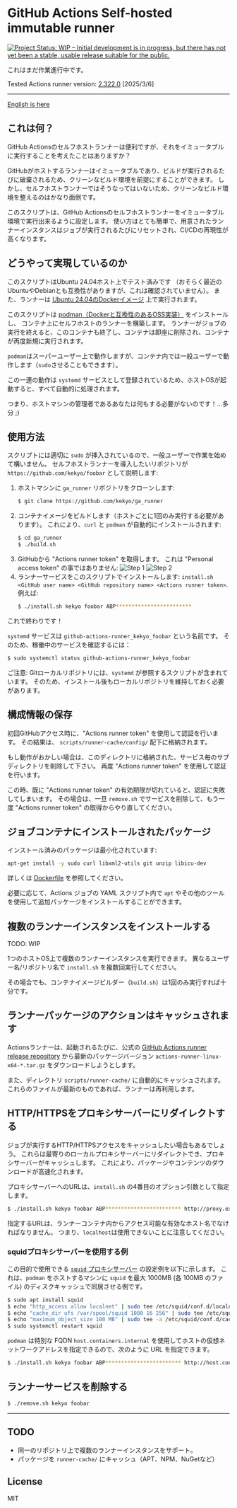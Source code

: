# GitHub Actions Self-hosted immutable runner

[![Project Status: WIP – Initial development is in progress, but there has not yet been a stable, usable release suitable for the public.](https://www.repostatus.org/badges/latest/wip.svg)](https://www.repostatus.org/#wip)

これはまだ作業進行中です。

Tested Actions runner version: [2.322.0](https://github.com/actions/runner/releases) [2025/3/6]

----

[English is here](README.md)

## これは何？

GitHub Actionsのセルフホストランナーは便利ですが、それをイミュータブルに実行することを考えたことはありますか？

GitHubがホストするランナーはイミュータブルであり、ビルドが実行されるたびに破棄されるため、クリーンなビルド環境を前提にすることができます。
しかし、セルフホストランナーではそうなってはいないため、クリーンなビルド環境を整えるのはかなり面倒です。

このスクリプトは、GitHub Actionsのセルフホストランナーをイミュータブル環境で実行出来るように設定します。
使い方はとても簡単で、用意されたランナーインスタンスはジョブが実行されるたびにリセットされ、CI/CDの再現性が高くなります。

## どうやって実現しているのか

このスクリプトはUbuntu 24.04ホスト上でテスト済みです
（おそらく最近のUbuntuやDebianとも互換性がありますが、これは確認されていません）。
また、ランナーは [Ubuntu 24.04のDockerイメージ](https://hub.docker.com/_/ubuntu/) 上で実行されます。

このスクリプトは [podman（Dockerと互換性のあるOSS実装）](https://podman.io/) をインストールし、
コンテナ上にセルフホストのランナーを構築します。
ランナーがジョブの実行を終えると、このコンテナも終了し、コンテナは即座に削除され、コンテナが再度新規に実行されます。

`podman`はスーパーユーザー上で動作しますが、コンテナ内では一般ユーザーで動作します（`sudo`させることもできます）。

この一連の動作は `systemd` サービスとして登録されているため、ホストOSが起動すると、すべて自動的に処理されます。

つまり、ホストマシンの管理者であるあなたは何もする必要がないのです！...多分 ;)

## 使用方法

スクリプトには適切に `sudo` が挿入されているので、一般ユーザーで作業を始めて構いません。
セルフホストランナーを導入したいリポジトリが `https://github.com/kekyo/foobar` として説明します:

1. ホストマシンに `ga_runner` リポジトリをクローンします:
   ```bash
   $ git clone https://github.com/kekyo/ga_runner
   ```
2. コンテナイメージをビルドします（ホストごとに1回のみ実行する必要があります）。
   これにより、`curl` と `podman` が自動的にインストールされます:
   ```bash
   $ cd ga_runner
   $ ./build.sh
   ```
3. GitHubから "Actions runner token" を取得します。
   これは "Personal access token" の事ではありません:
   ![Step 1](images/step1.png)
   ![Step 2](images/step2.png)
4. ランナーサービスをこのスクリプトでインストールします:
   `install.sh <GitHub user name> <GitHub repository name> <Actions runner token>`. 例えば:
   ```bash
   $ ./install.sh kekyo foobar ABP************************
   ```

これで終わりです！

`systemd` サービスは `github-actions-runner_kekyo_foobar` という名前です。
そのため、稼働中のサービスを確認するには：

```bash
$ sudo systemctl status github-actions-runner_kekyo_foobar
```

ご注意: Gitローカルリポジトリには、`systemd` が参照するスクリプトが含まれています。
そのため、インストール後もローカルリポジトリを維持しておく必要があります。

## 構成情報の保存

初回GitHubアクセス時に、"Actions runner token" を使用して認証を行います。
その結果は、 `scripts/runner-cache/config/` 配下に格納されます。

もし動作がおかしい場合は、このディレクトリに格納された、サービス毎のサブディレクトリを削除して下さい。
再度 "Actions runner token" を使用して認証を行います。

この時、既に "Actions runner token" の有効期限が切れていると、認証に失敗してしまいます。
その場合は、一旦 `remove.sh` でサービスを削除して、もう一度 "Actions runner token" の取得からやり直してください。

## ジョブコンテナにインストールされたパッケージ

インストール済みのパッケージは最小化されています:

```bash
apt-get install -y sudo curl libxml2-utils git unzip libicu-dev
```

詳しくは [Dockerfile](scripts/Dockerfile) を参照してください。

必要に応じて、Actions ジョブの YAML スクリプト内で `apt` やその他のツールを使用して追加パッケージをインストールすることができます。

## 複数のランナーインスタンスをインストールする

TODO: WIP

1つのホストOS上で複数のランナーインスタンスを実行できます。
異なるユーザー名/リポジトリ名で `install.sh` を複数回実行してください。

その場合でも、コンテナイメージビルダー（`build.sh`）は1回のみ実行すれば十分です。

## ランナーパッケージのアクションはキャッシュされます

Actionsランナーは、起動されるたびに、公式の [GitHub Actions runner release repository](https://github.com/actions/runner/releases)
から最新のパッケージバージョン `actions-runner-linux-x64-*.tar.gz` をダウンロードしようとします。

また、ディレクトリ `scripts/runner-cache/` に自動的にキャッシュされます。
これらのファイルが最新のものであれば、ランナーは再利用します。

## HTTP/HTTPSをプロキシサーバーにリダイレクトする

ジョブが実行するHTTP/HTTPSアクセスをキャッシュしたい場合もあるでしょう。
これらは最寄りのローカルプロキシサーバーにリダイレクトでき、プロキシサーバーがキャッシュします。
これにより、パッケージやコンテンツのダウンロードが高速化されます。

プロキシサーバーへのURLは、`install.sh` の4番目のオプション引数として指定します。

```bash
$ ./install.sh kekyo foobar ABP************************ http://proxy.example.com:3128
```

指定するURLは、ランナーコンテナ内からアクセス可能な有効なホスト名でなければなりません。
つまり、`localhost`は使用できないことに注意してください。

### squidプロキシサーバーを使用する例

この目的で使用できる [`squid` プロキシサーバー](https://www.squid-cache.org/) の設定例を以下に示します。
これは、`podman` をホストするマシンに `squid` を最大 1000MB (各 100MB のファイル) のディスクキャッシュで同居させる例です。

```bash
$ sudo apt install squid
$ echo "http_access allow localnet" | sudo tee /etc/squid/conf.d/localnet.conf
$ echo "cache_dir ufs /var/spool/squid 1000 16 256" | sudo tee /etc/squid/conf.d/cache_dir.conf
$ echo "maximum_object_size 100 MB" | sudo tee -a /etc/squid/conf.d/cache_dir.conf
$ sudo systemctl restart squid
```

`podman` は特別な FQDN `host.containers.internal` を使用してホストの仮想ネットワークアドレスを指定できるので、次のように URL を指定できます。

```bash
$ ./install.sh kekyo foobar ABP************************ http://host.containers.internal:3128
```

## ランナーサービスを削除する

```bash
$ ./remove.sh kekyo foobar
```

----

## TODO

* 同一のリポジトリ上で複数のランナーインスタンスをサポート。
* パッケージを `runner-cache/` にキャッシュ（APT、NPM、NuGetなど）

## License

MIT
